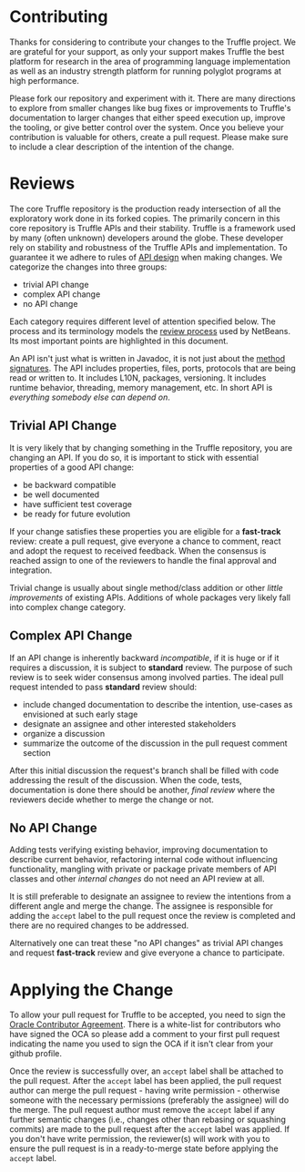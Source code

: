 Contributing
============

Thanks for considering to contribute your changes to the Truffle project. We are grateful for
your support, as only your support makes Truffle the best platform for research in the area
of programming language implementation as well as an industry strength platform for
running polyglot programs at high performance.

Please fork our repository and experiment with it. There are many directions to explore from smaller changes like
bug fixes or improvements to Truffle's documentation to larger changes that either
speed execution up, improve the tooling, or give better control over the system.
Once you believe your contribution is valuable for others, create a pull request.
Please make sure to include a clear description of the intention of the change.

Reviews
=======

The core Truffle repository is the production ready intersection of all the exploratory
work done in its forked copies. The primarily concern in this core repository is Truffle
APIs and their stability. Truffle is a framework used by many (often unknown) developers
around the globe. These developer rely on stability and robustness of the Truffle APIs
and implementation. To guarantee it we adhere to rules of
[API design][3] when making changes. We categorize the changes into three groups:
- trivial API change
- complex API change
- no API change

Each category requires different level of attention specified below. The process and its terminology
models the [review process][2] used by NetBeans. Its most important points are highlighted in this
document.

An API isn't just what is written in Javadoc, it is not just about the [method signatures][4].
The API includes properties, files, ports, protocols that are being read or written to.
It includes L10N, packages, versioning. It includes runtime behavior, threading,
memory management, etc. In short API is *everything somebody else can depend on*.

Trivial API Change
------------------

It is very likely that by changing something in the Truffle repository, you are changing an API. If you
do so, it is important to stick with essential properties of a good API change:

- be backward compatible
- be well documented
- have sufficient test coverage
- be ready for future evolution

If your change satisfies these properties you are eligible for a **fast-track** review: create a pull request,
give everyone a chance to comment, react and adopt the request to received feedback. When the consensus is
reached assign to one of the reviewers to handle the final approval and integration.

Trivial change is usually about single method/class addition or other *little improvements* of existing APIs.
Additions of whole packages very likely fall into complex change category.

Complex API Change
------------------

If an API change is inherently backward *incompatible*, if it is huge or if it requires a discussion,
it is subject to **standard** review. The purpose of such review is to seek wider consensus among involved parties. The ideal pull request intended to pass **standard** review should:

- include changed documentation to describe the intention, use-cases as envisioned at such early stage
- designate an assignee and other interested stakeholders
- organize a discussion
- summarize the outcome of the discussion in the pull request comment section

After this initial discussion the request's branch shall be filled with code addressing
the result of the discussion. When the code, tests, documentation is done there should be another,
*final review* where the reviewers decide whether to merge the change or not.

No API Change
-------------

Adding tests verifying existing behavior, improving documentation to describe current behavior, refactoring
internal code without influencing functionality, mangling with private or package private members of API
classes and other *internal changes* do not need an API review at all.

It is still preferable to designate an assignee to review the intentions from a different
angle and merge the change. The assignee is responsible for adding the `accept` label to the
pull request once the review is completed and there are no required changes to be addressed.

Alternatively one can treat these "no API changes" as trivial API changes
and request **fast-track** review and give everyone a chance to participate.

Applying the Change
===================

To allow your pull request for Truffle to be accepted, you need to sign the [Oracle Contributor Agreement][1].
There is a white-list for contributors who have signed the OCA so please add a comment
to your first pull request indicating the name you used to sign the OCA if it isn't clear
from your github profile.

Once the review is successfully over, an `accept` label shall be attached to the
pull request. After the `accept` label has been applied, the pull request author can merge the pull
request - having write permission - otherwise someone with the necessary
permissions (preferably the assignee) will do the merge. The pull request author
must remove the `accept` label if any further semantic changes (i.e.,
changes other than rebasing or squashing commits) are made to the pull request after the
`accept` label was applied. If you don't have write permission, the reviewer(s)
will work with you to ensure the pull request is in a ready-to-merge state
before applying the `accept` label.

[1]: http://www.oracle.com/technetwork/community/oca-486395.html
[2]: http://wiki.netbeans.org/APIReviews
[3]: http://wiki.apidesign.org/wiki/TheAPIBook
[4]: http://wiki.apidesign.org/wiki/TruffleSigtest
[5]: https://help.github.com/articles/assigning-issues-and-pull-requests-to-other-github-users/
